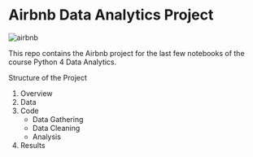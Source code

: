 # Airbnb Data Analytics Project

![airbnb](https://external-content.duckduckgo.com/iu/?u=https%3A%2F%2Fhomehost.com.au%2Fwp-content%2Fuploads%2F2018%2F06%2Fairbnb-1125x750.jpg&f=1&nofb=1)

This repo contains the Airbnb project for the last few notebooks of the course Python 4 Data Analytics.

Structure of the Project

1. Overview
2. Data
3. Code
    - Data Gathering
    - Data Cleaning
    - Analysis
4. Results